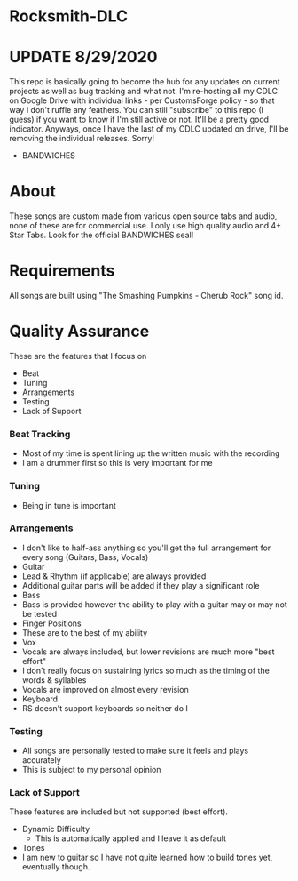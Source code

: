 # Rocksmith-DLC

# UPDATE 8/29/2020
This repo is basically going to become the hub for any updates on current projects as well as bug tracking and what not.  I'm re-hosting all my CDLC on Google Drive with individual links - per CustomsForge policy - so that way I don't ruffle any feathers.  You can still "subscribe" to this repo (I guess) if you want to know if I'm still active or not.  It'll be a pretty good indicator.  Anyways, once I have the last of my CDLC updated on drive, I'll be removing the individual releases.  Sorry!

- BANDWICHES

# About
These songs are custom made from various open source tabs and audio, none of these are for commercial use.  I only use high quality audio and 4+ Star Tabs. Look for the official BANDWICHES seal!

# Requirements
All songs are built using "The Smashing Pumpkins - Cherub Rock" song id.

# Quality Assurance
These are the features that I focus on
- Beat
- Tuning
- Arrangements
- Testing
- Lack of Support

### Beat Tracking
- Most of my time is spent lining up the written music with the recording
- I am a drummer first so this is very important for me

### Tuning
 - Being in tune is important

### Arrangements
 - I don't like to half-ass anything so you'll get the full arrangement for every song (Guitars, Bass, Vocals)
 - Guitar
  - Lead & Rhythm (if applicable) are always provided
  - Additional guitar parts will be added if they play a significant role
 - Bass
  - Bass is provided however the ability to play with a guitar may or may not be tested
 - Finger Positions
  - These are to the best of my ability
 - Vox
  - Vocals are always included, but lower revisions are much more "best effort"
  - I don't really focus on sustaining lyrics so much as the timing of the words & syllables
  - Vocals are improved on almost every revision
 - Keyboard
  - RS doesn't support keyboards so neither do I

### Testing
- All songs are personally tested to make sure it feels and plays accurately
 - This is subject to my personal opinion

### Lack of Support
These features are included but not supported (best effort).

- Dynamic Difficulty
  - This is automatically applied and I leave it as default
- Tones
 - I am new to guitar so I have not quite learned how to build tones yet, eventually though.